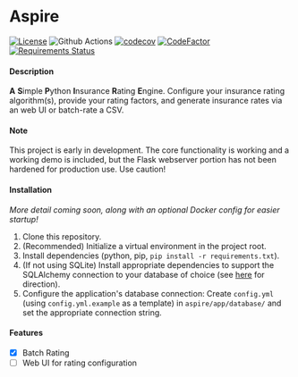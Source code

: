 # Aspire

[![License](https://img.shields.io/badge/license-MIT-brightgreen.svg?style=flat-square)](https://github.com/nemmons/aspire/blob/main/LICENSE)
![Github Actions](https://github.com/nemmons/aspire/workflows/build/badge.svg)
[![codecov](https://codecov.io/gh/nemmons/aspire/branch/main/graph/badge.svg?token=Q9SN60QZ5L)](https://codecov.io/gh/nemmons/aspire)
[![CodeFactor](https://www.codefactor.io/repository/github/nemmons/aspire/badge)](https://www.codefactor.io/repository/github/nemmons/aspire)
[![Requirements Status](https://requires.io/github/nemmons/aspire/requirements.svg?branch=main)](https://requires.io/github/nemmons/aspire/requirements/?branch=main)

#### Description

**A** **S**imple **P**ython **I**nsurance **R**ating **E**ngine. Configure your insurance rating algorithm(s), provide your rating factors, and generate insurance rates via an web UI or batch-rate a CSV.

#### Note

This project is early in development. The core functionality is working and a working demo is included, but the Flask webserver portion has not been hardened for production use. Use caution!

#### Installation
*More detail coming soon, along with an optional Docker config for easier startup!*

1. Clone this repository.
1. (Recommended) Initialize a virtual environment in the project root.
1. Install dependencies (python, pip, `pip install -r requirements.txt`).
1. (If not using SQLite) Install appropriate dependencies to support the SQLAlchemy connection to your database of choice (see [here](https://docs.sqlalchemy.org/en/13/core/engines.html#supported-databases) for direction).
1. Configure the application's database connection: Create `config.yml` (using `config.yml.example` as a template) in `aspire/app/database/` and set the appropriate connection string.

#### Features

- [X] Batch Rating 
- [ ] Web UI for rating configuration
